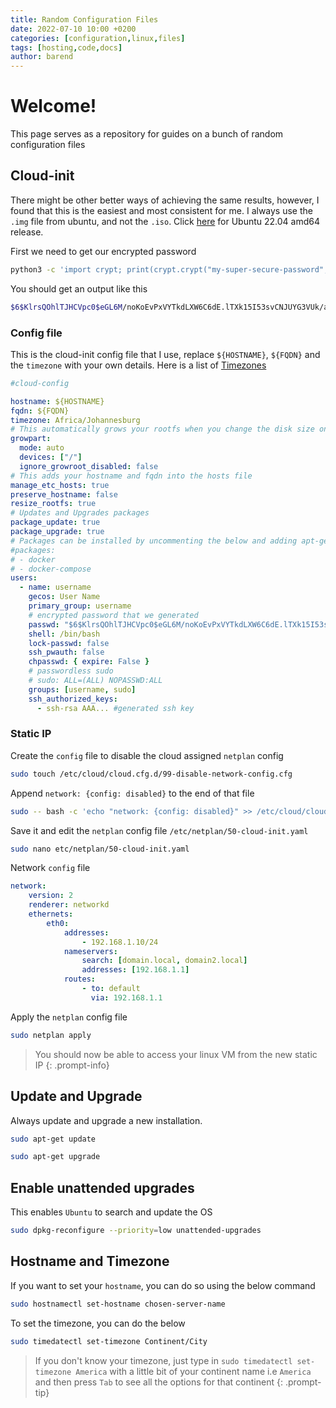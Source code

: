```yaml
---
title: Random Configuration Files
date: 2022-07-10 10:00 +0200
categories: [configuration,linux,files]
tags: [hosting,code,docs]
author: barend
---
```


# Welcome!

This page serves as a repository for guides on a bunch of random configuration files

## Cloud-init

There might be other better ways of achieving the same results, however, I found that this is the easiest and most consistent for me. I always use the `.img` file from ubuntu, and not the `.iso`. Click [here](https://cloud-images.ubuntu.com/releases/22.04/release/) for Ubuntu 22.04 amd64 release.

First we need to get our encrypted password
```bash
python3 -c 'import crypt; print(crypt.crypt("my-super-secure-password", crypt.mksalt(crypt.METHOD_SHA512)))'
```

You should get an output like this
```bash
$6$KlrsQOhlTJHCVpc0$eGL6M/noKoEvPxVYTkdLXW6C6dE.lTXk15I53svCNJUYG3VUk/aBv.aIPX/0xi3hU3/l/YZQty3rallWTljde/
```
### Config file

This is the cloud-init config file that I use, replace `${HOSTNAME}`, `${FQDN}` and the `timezone` with your own details. Here is a list of [Timezones](https://www.php.net/manual/en/timezones.php)
```yaml
#cloud-config

hostname: ${HOSTNAME}
fqdn: ${FQDN}
timezone: Africa/Johannesburg
# This automatically grows your rootfs when you change the disk size on your VM
growpart:
  mode: auto
  devices: ["/"]
  ignore_growroot_disabled: false
# This adds your hostname and fqdn into the hosts file
manage_etc_hosts: true
preserve_hostname: false
resize_rootfs: true
# Updates and Upgrades packages
package_update: true
package_upgrade: true
# Packages can be installed by uncommenting the below and adding apt-get packages
#packages:
# - docker
# - docker-compose
users:
  - name: username
    gecos: User Name
    primary_group: username
    # encrypted password that we generated
    passwd: "$6$KlrsQOhlTJHCVpc0$eGL6M/noKoEvPxVYTkdLXW6C6dE.lTXk15I53svCNJUYG3VUk/aBv.aIPX/0xi3hU3/l/YZQty3rallWTljde/"
    shell: /bin/bash
    lock-passwd: false
    ssh_pwauth: false
    chpasswd: { expire: False }
    # passwordless sudo
    # sudo: ALL=(ALL) NOPASSWD:ALL
    groups: [username, sudo]
    ssh_authorized_keys:
      - ssh-rsa AAA... #generated ssh key
```

### Static IP

Create the `config` file to disable the cloud assigned `netplan` config
```bash
sudo touch /etc/cloud/cloud.cfg.d/99-disable-network-config.cfg
```

Append `network: {config: disabled}` to the end of that file
```bash
sudo -- bash -c 'echo "network: {config: disabled}" >> /etc/cloud/cloud.cfg.d/99-disable-network-config.cfg'
```

Save it and edit the `netplan` config file `/etc/netplan/50-cloud-init.yaml`
```bash
sudo nano etc/netplan/50-cloud-init.yaml
```

Network `config` file
```yaml
network:
    version: 2
    renderer: networkd
    ethernets:
        eth0:
            addresses:
                - 192.168.1.10/24
            nameservers:
                search: [domain.local, domain2.local]
                addresses: [192.168.1.1]
            routes:
                - to: default
                  via: 192.168.1.1
```

Apply the `netplan` config file
```bash
sudo netplan apply
```

> You should now be able to access your linux VM from the new static IP 
{: .prompt-info}

## Update and Upgrade

Always update and upgrade a new installation.
```bash
sudo apt-get update

sudo apt-get upgrade
```

## Enable unattended upgrades

This enables `Ubuntu` to search and update the OS
```bash
sudo dpkg-reconfigure --priority=low unattended-upgrades
```

## Hostname and Timezone

If you want to set your `hostname`, you can do so using the below command

```bash
sudo hostnamectl set-hostname chosen-server-name
```

To set the timezone, you can do the below
```bash
sudo timedatectl set-timezone Continent/City
```

> If you don't know your timezone, just type in `sudo timedatectl set-timezone America` with a little bit of your continent name i.e `America` and then press `Tab` to see all the options for that continent
{: .prompt-tip}